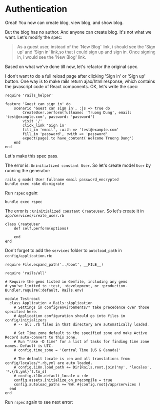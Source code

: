 # Authentication

Great! You now can create blog, view blog, and show blog.

But the blog has no author. And anyone can create blog. It's not what we want. Let's modify the spec:


> As a guest user, instead of the 'New Blog' link, i should see the 'Sign up' and 'Sign in' link,so that i could sign up and sign in. Once signing in, i would see the 'New Blog' link.

Based on what we've done till now, let's refactor the original spec.

I don't want to do a full reload page after clicking 'Sign in' or 'Sign up' button. One way is to make rails return ajax/html response, which contains the javascript code of React components. OK, let's write the spec:

    require 'rails_helper'

    feature 'Guest can sign in' do 
    	scenario 'Guest can sign in', :js => true do 
    		CreateUser.perform(fullname: 'Truong Dung', email: 'test@example.com', password: 'password')
    		visit '/'
    		click_link 'Sign in'
    		fill_in 'email', :with => 'test@example.com'
    		fill_in 'password', :with => 'password'
    		expect(page).to have_content('Welcome Truong Dung')
    	end
    end

Let's make this spec pass.

The error is: `Uninitialized constant User`. So let's create model `User` by running the generator:

    rails g model User fullname email password_encrypted
    bundle exec rake db:migrate

Run `rspec` again:

    bundle exec rspec
    
The error is : `Uninitialized constant CreateUser`. So let's create it in `app/services/create_user.rb`

    class CreateUser
    	def self.perform(options)
    
    	end
    end
    
Don't forget to add the `services` folder to `autoload_path` in `config/application.rb`:    

    require File.expand_path('../boot', __FILE__)

    require 'rails/all'
    
    # Require the gems listed in Gemfile, including any gems
    # you've limited to :test, :development, or :production.
    Bundler.require(:default, Rails.env)
    
    module Testreact
      class Application < Rails::Application
        # Settings in config/environments/* take precedence over those specified here.
        # Application configuration should go into files in config/initializers
        # -- all .rb files in that directory are automatically loaded.
    
        # Set Time.zone default to the specified zone and make Active Record auto-convert to this zone.
        # Run "rake -D time" for a list of tasks for finding time zone names. Default is UTC.
        # config.time_zone = 'Central Time (US & Canada)'
    
        # The default locale is :en and all translations from config/locales/*.rb,yml are auto loaded.
        # config.i18n.load_path += Dir[Rails.root.join('my', 'locales', '*.{rb,yml}').to_s]
        # config.i18n.default_locale = :de
        config.assets.initialize_on_precompile = true
        config.autoload_paths += %W( #{config.root}/app/services )
      end
    end

Run `rspec` again to see next error:

    